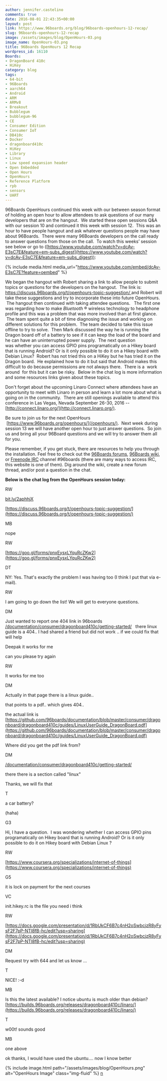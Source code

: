 ```yaml
---
author: jennifer.castelino
comments: true
date: 2016-08-01 22:43:35+00:00
layout: post
link: https://www.96boards.org/blog/96boards-openhours-12-recap/
slug: 96boards-openhours-12-recap
image: /assets/images/blog/OpenHours-03.png
image_name: OpenHours-03.png
title: 96Boards OpenHours 12 Recap
wordpress_id: 16110
Boards:
- DragonBoard 410c
- HiKey
category: blog
tags:
- 64-bit
- 96Boards
- aarch64
- Android
- ARM
- ARMv8
- Breakout
- Bubblegum
- bubblegum-96
- CE
- Consumer Edition
- Consumer IoT
- DB410c
- Docker
- dragonboard410c
- HiKey
- Library
- Linux
- Low speed expansion header
- Open Embedded
- Open Hours
- OpenHours
- Reference Platform
- rpb
- sensors
- UART
---
```


96Boards OpenHours continued this week with our between season format of holding an open hour to allow attendees to ask questions of our many developers that are on the hangout.  We started these open sessions Q&A with our session 10 and continued it this week with session 12.  This was an hour to have people hangout and ask whatever questions people may have about 96Boards.  There were many 96Boards developers on the call ready to answer questions from those on the call.  To watch this weeks’ session see below or go to ([https://www.youtube.com/watch?v=dcAv-E3sC7E&feature=em-subs_digest](https://www.youtube.com/watch?v=dcAv-E3sC7E&feature=em-subs_digest)):

{% include media.html media_url="https://www.youtube.com/embed/dcAv-E3sC7E?feature=oembed" %}

We began the hangout with Robert sharing a link to allow people to submit topics or questions for the developers on the hangout.  The link is:[ https://discuss.96boards.org/t/openhours-topic-suggestion/ ](https://discuss.96boards.org/t/openhours-topic-suggestion/)and Robert will take these suggestions and try to incorporate these into future OpenHours.  The hangout then continued with taking attendee questions.   The first one was regarding how to make _Bluetooth_ ® wireless technology to headphone profile and this was a problem that was more involved than at first glance.  The team spent quite a bit of time diagnosing the issue and working on different solutions for this problem.  The team decided to take this issue offline to try to solve.  Then Mark discussed the way he is running the Dragon board off of a battery to see if it can keep the load of the board and he can have an uninterrupted power supply.  The next question was whether you can access GPIO pins programatically on a Hikey board that is running Android? Or is it only possible to do it on a Hikey board with Debian Linux?  Robert has not tried this on a HiKey but he has tried it on the Dragon board.  He explained how to do it but said that Android makes this difficult to do because permissions are not always there.  There is a  work around  for this but it can be risky.  Below in the chat log is more information and some resources links given about these topics.

Don't forget about the upcoming Linaro Connect where attendees have an opportunity to meet with Linaro in person and learn a lot more about what is going on in the community.  There are still openings available to attend this conference in Las Vegas, Nevada September 26-30, 2016 --[http://connect.linaro.org/](http://connect.linaro.org/).

Be sure to join us for the next OpenHours  [https://www.96boards.org/openhours/](/openhours/).  Next week during session 13 we will have another open hour to just answer questions.  So join us and bring all your 96Board questions and we will try to answer them all for you.

Please remember, if you get stuck, there are resources to help you through the installation. Feel free to check out the [96Boards forums](https://discuss.96boards.org/), [96Boards wiki](https://github.com/96boards/documentation/wiki), or [Freenode IRC](http://webchat.freenode.net/?channels=%2396boards) channel #96boards (there are many ways to access IRC, this website is one of them). Dig around the wiki, create a new forum thread, and/or post a question in the chat.

**Below is the chat log from the OpenHours session today:**




















RW












[bit.ly/2aphhjX](http://bit.ly/2aphhjX)




















[https://discuss.96boards.org/t/openhours-topic-suggestion/](https://discuss.96boards.org/t/openhours-topic-suggestion/)




















MB












nope




















RW












[https://goo.gl/forms/pnxEysxLYquRcZKw2](https://goo.gl/forms/pnxEysxLYquRcZKw2)




















DT












NY: Yes. That's exactly the problem I was having too (I think I put that via e-mail).





















RW












I am going to go down the list! We will get to everyone questions.





















DM












Just wanted to report one 404 link in 96boards [/documentation/consumer/dragonboard410c/getting-started/](/documentation/consumer/dragonboard410c/getting-started/)   there linux guide is a 404.. I had shared a friend but did not work .. if we could fix that will help




















Deepak it works for me




















can you please try again




















RW












It works for me too




















DM












Actually in that page there is a linux guide..




















that points to a pdf.. which gives 404..

the actual link is [https://github.com/96boards/documentation/blob/master/consumer/dragonboard/dragonboard410c/guides/LinuxUserGuide_DragonBoard.pdf](https://github.com/96boards/documentation/blob/master/consumer/dragonboard/dragonboard410c/guides/LinuxUserGuide_DragonBoard.pdf)




















Where did you get the pdf link from?




















DM












[/documentation/consumer/dragonboard410c/getting-started/](/documentation/consumer/dragonboard410c/getting-started/)




















there there is a section called "linux"




















Thanks, we will fix that




















T












a car battery?




















(haha)





















G3












Hi, I have a question.  I was wondering whether I can access GPIO pins programatically on Hikey board that is running Android? Or is it only possible to do it on Hikey board with Debian Linux ?




















RW












[https://www.coursera.org/specializations/internet-of-things](https://www.coursera.org/specializations/internet-of-things)




















G5












it is lock on payment for the next courses




















VC












init.hikey.rc is the file you need i think




















RW












[https://docs.google.com/presentation/d/1RbUkCF6B7c4nH2oSwbcjzR8yFysF2F7pP-NTl8fB-hc/edit?usp=sharing](https://docs.google.com/presentation/d/1RbUkCF6B7c4nH2oSwbcjzR8yFysF2F7pP-NTl8fB-hc/edit?usp=sharing)




















DM












Request try with 644 and let us know ...




















T












NICE! :-d




















MB












Is this the latest available? I notice ubuntu is much older than debian? [https://builds.96boards.org/releases/dragonboard410c/linaro/](https://builds.96boards.org/releases/dragonboard410c/linaro/)




















T












w00t! sounds good




















MB












one above




















ok thanks, I would have used the ubuntu.... now I know better



















{% include image.html path="/assets/images/blog/OpenHours.png" alt="OpenHours Image" class="img-fluid" %}
[n](/blog/installing-docker-aarch64-96boards-ce/)
